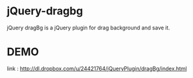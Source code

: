 jQuery-dragbg
=============
jQuery dragBg is a jQuery plugin for drag background and save it.

DEMO
=============
link : http://dl.dropbox.com/u/24421764/jQueryPlugin/dragBg/index.html

